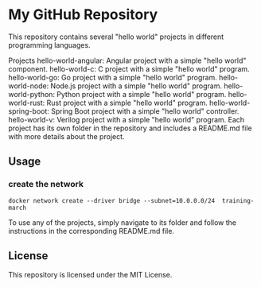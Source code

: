 
# My GitHub Repository
This repository contains several "hello world" projects in different programming languages.

Projects
hello-world-angular: Angular project with a simple "hello world" component.
hello-world-c: C project with a simple "hello world" program.
hello-world-go: Go project with a simple "hello world" program.
hello-world-node: Node.js project with a simple "hello world" program.
hello-world-python: Python project with a simple "hello world" program.
hello-world-rust: Rust project with a simple "hello world" program.
hello-world-spring-boot: Spring Boot project with a simple "hello world" controller.
hello-world-v: Verilog project with a simple "hello world" program.
Each project has its own folder in the repository and includes a README.md file with more details about the project.


## Usage
### create the network

``` docker network create --driver bridge --subnet=10.0.0.0/24  training-march ```

To use any of the projects, simply navigate to its folder and follow the instructions in the corresponding README.md file.

## License

This repository is licensed under the MIT License.